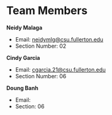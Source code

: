 # Team Members
**Neidy Malaga**
* Email: neidymlg@csu.fullerton.edu
* Section Number: 02

**Cindy Garcia**
* Email: cgarcia.21@csu.fullerton.edu
* Section Number: 06

**Doung Banh**
* Email:
* Section: 06

